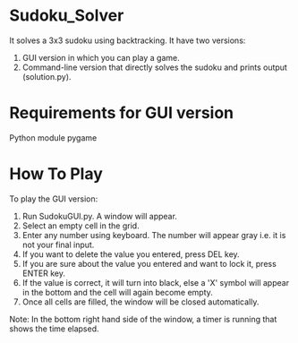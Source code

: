# Sudoku_Solver
It solves a 3x3 sudoku using backtracking. It have two versions:
1. GUI version in which you can play a game.
2. Command-line version that directly solves the sudoku and prints output (solution.py).

# Requirements for GUI version
Python module pygame

# How To Play
To play the GUI version:
1. Run SudokuGUI.py. A window will appear.
2. Select an empty cell in the grid.
3. Enter any number using keyboard. The number will appear gray i.e. it is not your final input.
4. If you want to delete the value you entered, press DEL key.
5. If you are sure about the value you entered and want to lock it, press ENTER key. 
6. If the value is correct, it will turn into black, else a 'X' symbol will appear in the bottom and the cell will again become empty.
7. Once all cells are filled, the window will be closed automatically.

Note: In the bottom right hand side of the window, a timer is running that shows the time elapsed.


